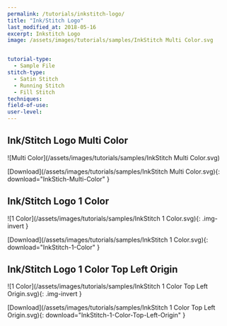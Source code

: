 ```yaml
---
permalink: /tutorials/inkstitch-logo/
title: "Ink/Stitch Logo"
last_modified_at: 2018-05-16
excerpt: Inkstitch Logo
image: /assets/images/tutorials/samples/InkStitch Multi Color.svg


tutorial-type:
  - Sample File
stitch-type:
  - Satin Stitch
  - Running Stitch
  - Fill Stitch
techniques:
field-of-use:
user-level: 
---
```


## Ink/Stitch Logo Multi Color

![Multi Color](/assets/images/tutorials/samples/InkStitch Multi Color.svg)

[Download](/assets/images/tutorials/samples/InkStitch Multi Color.svg){: download="InkStich-Multi-Color" }

## Ink/Stitch Logo 1 Color

![1 Color](/assets/images/tutorials/samples/InkStitch 1 Color.svg){: .img-invert }

[Download](/assets/images/tutorials/samples/InkStitch 1 Color.svg){: download="InkStitch-1-Color" }

## Ink/Stitch Logo 1 Color Top Left Origin

![1 Color](/assets/images/tutorials/samples/InkStitch 1 Color Top Left Origin.svg){: .img-invert }

[Download](/assets/images/tutorials/samples/InkStitch 1 Color Top Left Origin.svg){: download="InkStitch-1-Color-Top-Left-Origin" }
